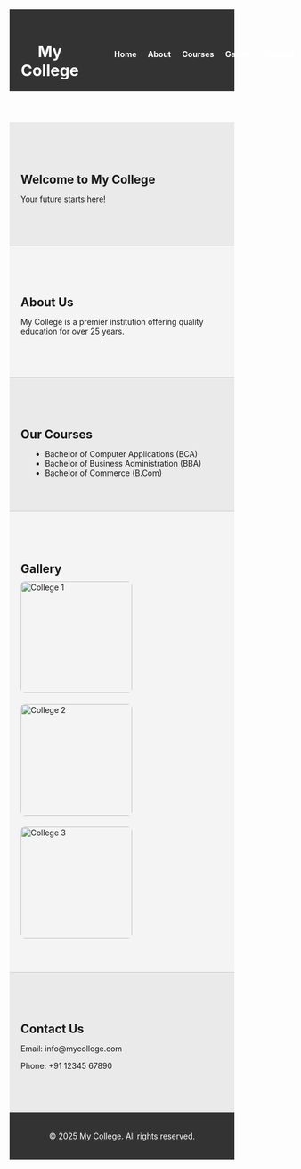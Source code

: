 <!DOCTYPE html>
<html lang="en">
<head>
  <meta charset="UTF-8" />
  <meta name="viewport" content="width=device-width, initial-scale=1.0"/>
  <title>My College</title>
  <style>
    * {
      margin: 0;
      padding: 0;
      box-sizing: border-box;
      scroll-behavior: smooth;
    }

    body {
      font-family: Arial, sans-serif;
      line-height: 1.6;
    }

    header {
      background: #333;
      color: #fff;
      padding: 20px 0;
      position: sticky;
      top: 0;
      z-index: 1000;
    }

    .container {
      width: 90%;
      margin: auto;
      display: flex;
      justify-content: space-between;
      align-items: center;
    }

    nav ul {
      list-style: none;
      display: flex;
    }

    nav ul li {
      margin-left: 20px;
    }

    nav ul li a {
      color: white;
      text-decoration: none;
      font-weight: bold;
    }

    section {
      padding: 60px 20px;
      background: #f4f4f4;
      border-bottom: 1px solid #ccc;
    }

    section:nth-child(even) {
      background: #eaeaea;
    }

    .gallery {
      display: flex;
      gap: 20px;
      flex-wrap: wrap;
    }

    .gallery img {
      width: 200px;
      height: auto;
      border-radius: 8px;
    }

    footer {
      background: #333;
      color: #fff;
      text-align: center;
      padding: 20px;
    }

    h2 {
      margin-bottom: 10px;
    }

    ul {
      margin-left: 20px;
    }
  </style>
</head>
<body>
  <header>
    <div class="container">
      <h1>My College</h1>
      <nav>
        <ul>
          <li><a href="#home">Home</a></li>
          <li><a href="#about">About</a></li>
          <li><a href="#courses">Courses</a></li>
          <li><a href="#gallery">Gallery</a></li>
          <li><a href="#contact">Contact</a></li>
        </ul>
      </nav>
    </div>
  </header>

  <section id="home">
    <h2>Welcome to My College</h2>
    <p>Your future starts here!</p>
  </section>

  <section id="about">
    <h2>About Us</h2>
    <p>My College is a premier institution offering quality education for over 25 years.</p>
  </section>

  <section id="courses">
    <h2>Our Courses</h2>
    <ul>
      <li>Bachelor of Computer Applications (BCA)</li>
      <li>Bachelor of Business Administration (BBA)</li>
      <li>Bachelor of Commerce (B.Com)</li>
    </ul>
  </section>

  <section id="gallery">
    <h2>Gallery</h2>
    <div class="gallery">
      <img src="https://via.placeholder.com/200" alt="College 1" />
      <img src="https://via.placeholder.com/200" alt="College 2" />
      <img src="https://via.placeholder.com/200" alt="College 3" />
    </div>
  </section>

  <section id="contact">
    <h2>Contact Us</h2>
    <p>Email: info@mycollege.com</p>
    <p>Phone: +91 12345 67890</p>
  </section>

  <footer>
    <p>© 2025 My College. All rights reserved.</p>
  </footer>
</body>
</html>
